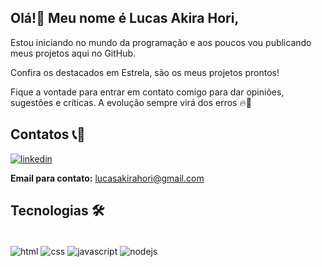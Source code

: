 ## Olá!👋 Meu nome é Lucas Akira Hori,
Estou iniciando no mundo da programação e aos poucos vou publicando meus projetos aqui no GitHub.

Confira os destacados em Estrela, são os meus projetos prontos!

Fique a vontade para entrar em contato comigo para dar opiniões, sugestões e críticas. A evolução sempre virá dos erros 🔥🙌

## Contatos 📞📧

[![linkedin](https://img.shields.io/badge/LinkedIn-0077B5?style=for-the-badge&logo=linkedin&logoColor=white)](https://www.linkedin.com/in/lucas-akira-hori-551048154/)

**Email para contato:** lucasakirahori@gmail.com 
<br/>

## Tecnologias 🛠️
<div style="display: inline_block"><br/>
    <img align="center" alt="html" src="https://img.shields.io/badge/HTML5-E34F26?style=for-the-badge&logo=html5&logoColor=white" />
    <img align="center" alt="css" src="https://img.shields.io/badge/CSS3-1572B6?style=for-the-badge&logo=css3&logoColor=white" />
    <img align="center" alt="javascript" src="https://img.shields.io/badge/JavaScript-F7DF1E?style=for-the-badge&logo=javascript&logoColor=black" />
    <img align="center" alt="nodejs" src="https://img.shields.io/badge/Node.js-43853D?style=for-the-badge&logo=node.js&logoColor=white" />
</div><br/>


